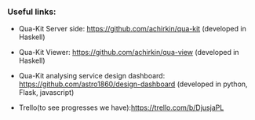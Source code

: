 ### Useful links:

- Qua-Kit Server side: https://github.com/achirkin/qua-kit (developed in Haskell)

- Qua-Kit Viewer: https://github.com/achirkin/qua-view (developed in Haskell)

- Qua-Kit analysing service design dashboard: https://github.com/astro1860/design-dashboard 
(developed in python, Flask, javascript)

- Trello(to see progresses we have):https://trello.com/b/DjusjaPL
